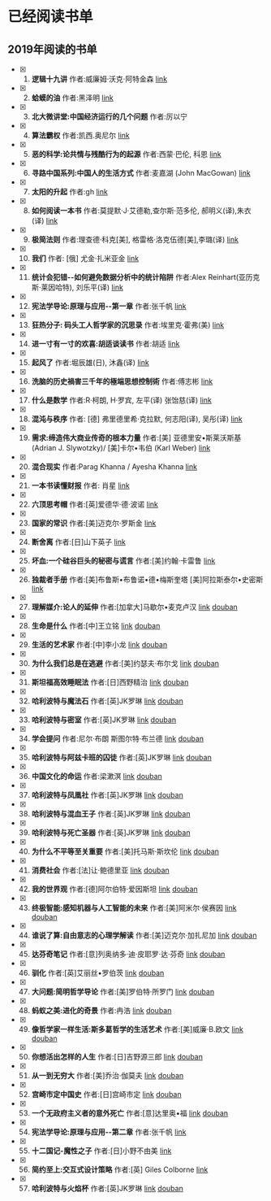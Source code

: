# 已经阅读书单

## 2019年阅读的书单
- [x] 1. **逻辑十九讲**  作者:威廉姆·沃克·阿特金森 [link](./book/2019/逻辑十九讲.md)
- [x] 2. **蛤蟆的油**  作者:黑泽明 [link](./book/2019/蛤蟆的油.md)
- [x] 3. **北大微讲堂:中国经济运行的几个问题**  作者:厉以宁
- [x] 4. **算法霸权**  作者:凯西.奥尼尔 [link](./book/2019/算法霸权.md)
- [x] 5. **恶的科学:论共情与残酷行为的起源**  作者:西蒙·巴伦, 科恩 [link](./book/2019/恶的科学_论共情与残酷行为的起源.md)
- [x] 6. **寻路中国系列:中国人的生活方式**  作者:麦嘉湖 (John MacGowan) [link](./book/2019/寻路中国难过系列_中国人的生活方式.md)
- [x] 7. **太阳的升起** 作者:gh [link](./book/2019/红色经典歌曲钢琴曲集-太阳的升起.md)
- [x] 8. **如何阅读一本书** 作者:莫提默·J·艾德勒,查尔斯·范多伦, 郝明义(译),朱衣(译)   [link](./book/2019/如何阅读一本书.md)
- [x] 9. **极简法则** 作者:理查德·科克[美], 格雷格·洛克伍德[美],李璐(译)   [link](./book/2019/极简法则.md)
- [x] 10. **我们** 作者: [俄] 尤金·扎米亚金   [link](./book/2019/我们.md)
- [x] 11. **统计会犯错--如何避免数据分析中的统计陷阱** 作者:Alex Reinhart(亚历克斯·莱因哈特), 刘乐平(译)   [link](./book/2019/统计会犯错-如何避免数据分析中的统计陷阱.md)
- [x] 12. **宪法学导论:原理与应用--第一章** 作者:张千帆   [link](./book/2019/宪法学导论原理与应用-第一章.md)
- [x] 13. **狂热分子: 码头工人哲学家的沉思录** 作者:埃里克·霍弗(美)   [link](./book/2019/狂热分子-码头工人[[哲学]]家的沉思录.md)
- [x] 14. **进一寸有一寸的欢喜:胡适谈读书** 作者:胡适   [link](./book/2019/进一寸有一寸的欢喜-胡适谈读书.md)
- [x] 15. **起风了** 作者:堀辰雄(日), 沐鑫(译)   [link](./book/2019/起风了.md)
- [x] 16. **洗脑的历史禍害三千年的極端思想控制術** 作者:傅志彬   [link](./book/2019/洗脑的历史禍害三千年的極端思想控制術.md)
- [x] 17. **什么是数学**  作者:R·柯朗,  H·罗宾, 左平(译) 张饴慈(译)   [link](./book/2019/什么是数学.md)
- [x] 18. **混沌与秩序**  作者:  [德] 弗里德里希·克拉默, 何志阳(译), 吴彤(译)  [link](./book/2019/混沌与秩序.md)
- [x] 19. **需求:缔造伟大商业传奇的根本力量**  作者:[美] 亚德里安•斯莱沃斯基(Adrian J. Slywotzky)/ [美]卡尔•韦伯 (Karl Weber)  [link](./book/2019/需求_缔造伟大商业传奇的根本力量.md)
- [x] 20. **混合现实** 作者:Parag Khanna / Ayesha Khanna  [link](./book/2019/混合现实.md)
- [x] 21. **一本书读懂财报** 作者: 肖星 [link](./book/2019/一本书读懂财报.md)
- [x] 22. **六顶思考帽** 作者:[英]爱德华·德·波诺 [link](./book/2019/六顶思考帽.md)
- [x] 23. **国家的常识** 作者:[美]迈克尔·罗斯金 [link](./book/2019/国家的常识.md)
- [x] 24. **断舍离** 作者:[日]山下英子 [link](./book/2019/断舍离.md)
- [x] 25. **坏血:一个硅谷巨头的秘密与谎言** 作者:[美]约翰·卡雷鲁 [link](./book/2019/坏血.md)
- [x] 26. **独裁者手册** 作者:[美]布鲁斯•布鲁诺•德•梅斯奎塔 [美]阿拉斯泰尔•史密斯  [link](./book/2019/独裁者手册.md)
- [x] 27. **理解媒介:论人的延伸** 作者:[加拿大]马歇尔•麦克卢汉  [link](./book/2019/理解媒介-论人的延伸.md) [douban](https://book.douban.com/subject/11595177/)
- [x] 28. **生命是什么** 作者:[中]王立铭  [link](./book/2019/生命是什么.md) [douban](https://book.douban.com/subject/30263244/)
- [x] 29. **生活的艺术家** 作者:[中]李小龙  [link](./book/2019/生活的艺术家.md) [douban](https://book.douban.com/subject/21355964/)
- [x] 30. **为什么我们总是在逃避** 作者:[美]约瑟夫·布尔戈  [link](./book/2019/为什么我们总是在逃避.md) [douban](https://book.douban.com/subject/30476828/)
- [x] 31. **斯坦福高效睡眠法** 作者:[日]西野精治  [link](./book/2019/斯坦福高效睡眠法.md) [douban](https://book.douban.com/subject/30351542/)
- [x] 32. **哈利波特与魔法石** 作者:[英]JK罗琳  [link](./book/2019/哈利波特与魔法石.md) [douban](https://book.douban.com/subject/1041007/)
- [x] 33. **哈利波特与密室** 作者:[英]JK罗琳  [link](./book/2019/哈利波特与密室.md) [douban](https://book.douban.com/subject/1039487/)
- [x] 34. **学会提问** 作者:尼尔·布朗 斯图尔特·布兰德  [link](./book/2019/学会提问.md) [douban](https://book.douban.com/subject/20428922/)
- [x] 35. **哈利波特与阿兹卡班的囚徒** 作者:[英]JK罗琳  [link](./book/2019/哈利波特与阿兹卡班的囚徒.md) [douban](https://book.douban.com/subject/1071241/)
- [x] 36. **中国文化的命运** 作者:梁漱溟  [link](./book/2019/中国文化的命运.md) [douban](https://book.douban.com/subject/5350197/)
- [x] 37. **哈利波特与凤凰社** 作者:[英]JK罗琳  [link](./book/2019/哈利波特与凤凰社.md) [douban](https://book.douban.com/subject/1214898/)
- [x] 38. **哈利波特与混血王子** 作者:[英]JK罗琳  [link](./book/2019/哈利波特与混血王子.md) [douban](https://book.douban.com/subject/1432596/)
- [x] 39. **哈利波特与死亡圣器** 作者:[英]JK罗琳  [link](./book/2019/哈利波特与死亡圣器.md) [douban](https://book.douban.com/subject/2295163/)
- [x] 40. **为什么不平等至关重要** 作者:[美]托马斯·斯坎伦  [link](./book/2019/为什么不平等至关重要.md) [douban](https://book.douban.com/subject/33408162/)
- [x] 41. **消费社会** 作者:[法]让·鲍德里亚  [link](./book/2019/消费社会.md) [douban](https://book.douban.com/subject/25900948/)
- [x] 42. **我的世界观** 作者:[德]阿尔伯特·爱因斯坦  [link](./book/2019/我的世界观.md) [douban](https://book.douban.com/subject/30320887/)
- [x] 43. **终极智能:感知机器与人工智能的未来** 作者:[美]阿米尔·侯赛因  [link](./book/2019/终极智能-感知机器与人工智能的未来.md) [douban](https://book.douban.com/subject/30266499/)
- [x] 44. **谁说了算:自由意志的心理学解读** 作者:[美]迈克尔·加扎尼加  [link](./book/2019/谁说了算-自由意志的心理学解读.md) [douban](https://book.douban.com/subject/24859467/)
- [x] 45. **达芬奇笔记** 作者:[意]列奥纳多·迪·皮耶罗·达·芬奇  [link](./book/2019/达芬奇笔记.md) [douban](https://book.douban.com/subject/30201299/)
- [x] 46. **驯化** 作者:[英]艾丽丝•罗伯茨 [link](./book/2019/驯化.md) [douban](https://book.douban.com/subject/30447356/)
- [x] 47. **大问题:简明哲学导论** 作者:[美]罗伯特·所罗门 [link](./book/2019/大问题-简明哲学导论.md) [douban](https://book.douban.com/subject/25961458/)
- [x] 48. **蚂蚁之美:进化的奇景** 作者:冉浩 [link](./book/2019/蚂蚁之美-进化的奇景.md) [douban](https://book.douban.com/subject/25877184/)
- [x] 49. **像哲学家一样生活:斯多葛哲学的生活艺术** 作者:[美]威廉·B.欧文 [link](./book/2019/像哲学家一样生活-斯多葛哲学的生活艺术.md) [douban](https://book.douban.com/subject/27167270/)
- [x] 50. **你想活出怎样的人生** 作者:[日]吉野源三郎 [link](./book/2019/你想活出怎样的人生.md) [douban](https://book.douban.com/subject/34659228/)
- [x] 51. **从一到无穷大** 作者:[美]乔治·伽莫夫 [link](./book/2019/从一到无穷大.md) [douban](https://book.douban.com/subject/34782541/)
- [x] 52. **宫崎市定中国史** 作者:[日]宫崎市定 [link](./book/2019/宫崎市定中国史.md) [douban](https://book.douban.com/subject/30415556/)
- [x] 53. **一个无政府主义者的意外死亡** 作者:[意]达里奥•福 [link](./book/2019/一个无政府主义者的意外死亡.md) [douban](https://book.douban.com/subject/26649304/)
- [x] 54. **宪法学导论:原理与应用--第二章** 作者:张千帆   [link](./book/2019/宪法学导论原理与应用-第二章.md)
- [x] 55. **十二国记-魔性之子** 作者:[日]小野不由美   [link](./book/2019/十二国记-魔性之子.md)
- [x] 56. **简约至上:交互式设计策略**  作者:[英] Giles Colborne     [link](./book/2019/简约至上.md)
- [x] 57. **哈利波特与火焰杯** 作者:[英]JK罗琳  [link](./book/2019/哈利波特与火焰杯.md) [douban](https://book.douban.com/subject/1009257/)

